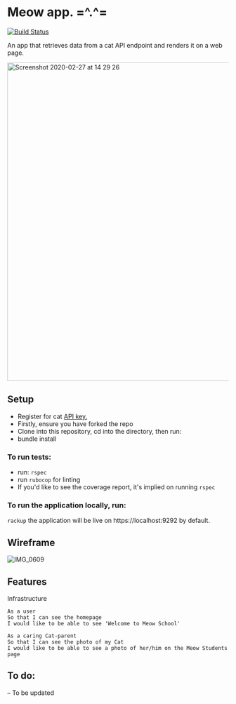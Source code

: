 Meow app. =^.^=
===============
[![Build Status](https://travis-ci.com/KOlofinmoyin/meow.svg?branch=master)](https://travis-ci.com/KOlofinmoyin/meow)

An app that retrieves data from a cat API endpoint and renders it on a web page.

<img width="726" alt="Screenshot 2020-02-27 at 14 29 26" src="https://user-images.githubusercontent.com/33905131/75454730-c9319a80-596d-11ea-839d-90a21f3b2c0c.png">

## Setup
- Register for cat <a href="https://thecatapi.com/signup">API key.</a>
- Firstly, ensure you have forked the repo
- Clone into this repository, cd into the directory, then run:
- bundle install

### To run tests:
- run: `rspec`
- run `rubocop` for linting
- If you'd like to see the coverage report, it's implied on running `rspec`

### To run the application locally, run:

`rackup` the application will be live on https://localhost:9292 by default.

## Wireframe

![IMG_0609](https://user-images.githubusercontent.com/33905131/75461210-52e76500-597a-11ea-9cf1-d4fb1a42c06c.jpg)

## Features
Infrastructure
```
As a user
So that I can see the homepage
I would like to be able to see 'Welcome to Meow School'
```

```
As a caring Cat-parent
So that I can see the photo of my Cat
I would like to be able to see a photo of her/him on the Meow Students page
```

## To do:
  – To be updated

